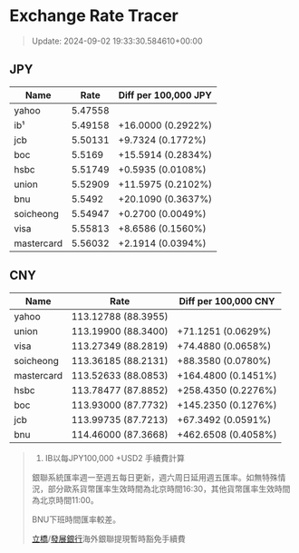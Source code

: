 # Exchange Rate Tracer

> Update: 2024-09-02 19:33:30.584610+00:00

## JPY

| Name       |    Rate | Diff per 100,000 JPY   |
|------------|---------|------------------------|
| yahoo      | 5.47558 |                        |
| ib¹        | 5.49158 | +16.0000 (0.2922%)     |
| jcb        | 5.50131 | +9.7324 (0.1772%)      |
| boc        | 5.5169  | +15.5914 (0.2834%)     |
| hsbc       | 5.51749 | +0.5935 (0.0108%)      |
| union      | 5.52909 | +11.5975 (0.2102%)     |
| bnu        | 5.5492  | +20.1090 (0.3637%)     |
| soicheong  | 5.54947 | +0.2700 (0.0049%)      |
| visa       | 5.55813 | +8.6586 (0.1560%)      |
| mastercard | 5.56032 | +2.1914 (0.0394%)      |

## CNY

| Name       | Rate                | Diff per 100,000 CNY   |
|------------|---------------------|------------------------|
| yahoo      | 113.12788	(88.3955) |                        |
| union      | 113.19900	(88.3400) | +71.1251 (0.0629%)     |
| visa       | 113.27349	(88.2819) | +74.4880 (0.0658%)     |
| soicheong  | 113.36185	(88.2131) | +88.3580 (0.0780%)     |
| mastercard | 113.52633	(88.0853) | +164.4800 (0.1451%)    |
| hsbc       | 113.78477	(87.8852) | +258.4350 (0.2276%)    |
| boc        | 113.93000	(87.7732) | +145.2350 (0.1276%)    |
| jcb        | 113.99735	(87.7213) | +67.3492 (0.0591%)     |
| bnu        | 114.46000	(87.3668) | +462.6508 (0.4058%)    |


> 1. IB以每JPY100,000 +USD2 手續費計算
>
> 銀聯系統匯率週一至週五每日更新，週六周日延用週五匯率。如無特殊情況，部分歐系貨幣匯率生效時間為北京時間16:30，其他貨幣匯率生效時間為北京時間11:00。
>
> BNU下班時間匯率較差。
>
> [立橋](https://www.wlbank.com.mo/uploads/ueditor/file/20181211/1544536513900230.pdf)/[發展銀行](https://www.mdb.com.mo/Service_Charges_20230728.pdf)海外銀聯提現暫時豁免手續費

